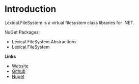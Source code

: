 # Introduction
Lexical.FileSystem is a virtual filesystem class libraries for .NET.

NuGet Packages:
* Lexical.FileSystem.Abstractions
* Lexical.FileSystem

**Links**
* [Website](http://lexical.fi/FileSystem/index.html)
* [Github](https://github.com/tagcode/Lexical.FileSystem)
* [Nuget](https://www.nuget.org/packages/Lexical.FileSystem/)

